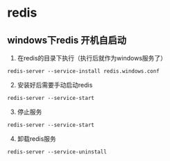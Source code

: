 # redis

## windows下redis 开机自启动

1. 在redis的目录下执行（执行后就作为windows服务了）

`redis-server --service-install redis.windows.conf`

2. 安装好后需要手动启动redis

`redis-server --service-start`

3. 停止服务

`redis-server --service-start`

4. 卸载redis服务

`redis-server --service-uninstall`
